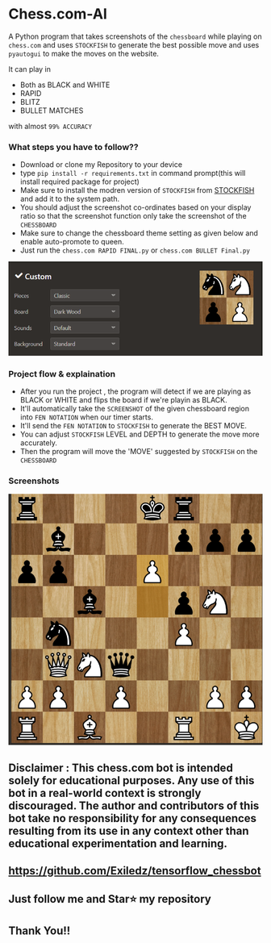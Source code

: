# Chess.com-AI
A Python program that takes screenshots of the `chessboard`  while playing on `chess.com`  and uses  `STOCKFISH`  to generate the best possible move and uses `pyautogui` to make the moves on the website.

It can play in 
- Both as BLACK and WHITE
- RAPID
- BLITZ
- BULLET MATCHES

with almost `99% ACCURACY`

### What steps you have to follow??
- Download or clone my Repository to your device
- type `pip install -r requirements.txt` in command prompt(this will install required package for project)
- Make sure to install the modren version of `STOCKFISH` from [STOCKFISH](https://github.com/official-stockfish/Stockfish/releases/download/sf_16/stockfish-windows-x86-64-avx2.zip) and add it to the system path.
- You should adjust the screenshot co-ordinates based on your display ratio so that the screenshot function only take the screenshot of the `CHESSBOARD`
- Make sure to change the chessboard theme setting as given below and enable auto-promote to queen.
- Just run the `chess.com RAPID FINAL.py` or  `chess.com BULLET Final.py`
<img src='https://github.com/MusadiqPasha/Chess.com-AI/blob/main/settings.png'>

### Project flow & explaination

- After you run the project , the program will detect if we are playing as BLACK or WHITE and flips the board if we're playin as BLACK.
- It'll automatically take the `SCREENSHOT` of the given chessboard region into `FEN NOTATION` when our timer starts.
- It'll send the `FEN NOTATION` to `STOCKFISH` to generate the BEST MOVE.
- You can adjust `STOCKFISH` LEVEL and DEPTH to generate the move more accurately.
- Then the program will move the 'MOVE' suggested by `STOCKFISH` on the `CHESSBOARD` 
  
### Screenshots

<img src='https://github.com/MusadiqPasha/Chess.com-AI/blob/main/input.png'>

## Disclaimer : This chess.com bot is intended solely for educational purposes. Any use of this bot in a real-world context is strongly discouraged. The author and contributors of this bot take no responsibility for any consequences resulting from its use in any context other than educational experimentation and learning.
## https://github.com/Exiledz/tensorflow_chessbot
## Just follow me and Star⭐ my repository 
## Thank You!!

